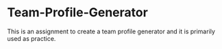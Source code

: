 # Team-Profile-Generator
This is an assignment to create a team profile generator and it is primarily used as practice.
